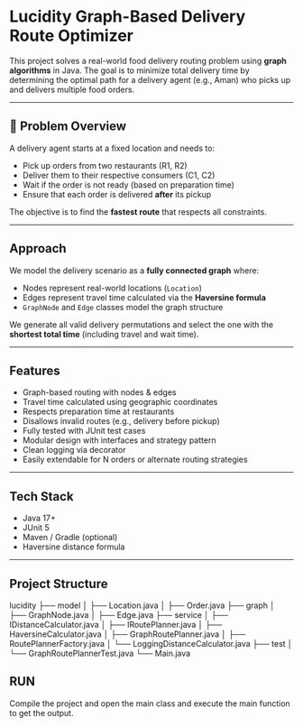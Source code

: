 # Lucidity Graph-Based Delivery Route Optimizer

This project solves a real-world food delivery routing problem using **graph algorithms** in Java. The goal is to minimize total delivery time by determining the optimal path for a delivery agent (e.g., Aman) who picks up and delivers multiple food orders.

---

## 📌 Problem Overview

A delivery agent starts at a fixed location and needs to:
- Pick up orders from two restaurants (R1, R2)
- Deliver them to their respective consumers (C1, C2)
- Wait if the order is not ready (based on preparation time)
- Ensure that each order is delivered **after** its pickup

The objective is to find the **fastest route** that respects all constraints.

---

## Approach

We model the delivery scenario as a **fully connected graph** where:
- Nodes represent real-world locations (`Location`)
- Edges represent travel time calculated via the **Haversine formula**
- `GraphNode` and `Edge` classes model the graph structure

We generate all valid delivery permutations and select the one with the **shortest total time** (including travel and wait time).

---

## Features

- Graph-based routing with nodes & edges
- Travel time calculated using geographic coordinates
- Respects preparation time at restaurants
- Disallows invalid routes (e.g., delivery before pickup)
- Fully tested with JUnit test cases
- Modular design with interfaces and strategy pattern
- Clean logging via decorator
- Easily extendable for N orders or alternate routing strategies

---

## Tech Stack

- Java 17+
- JUnit 5
- Maven / Gradle (optional)
- Haversine distance formula

---

## Project Structure

lucidity
├── model
│   ├── Location.java
│   ├── Order.java
├── graph
│   ├── GraphNode.java
│   ├── Edge.java
├── service
│   ├── IDistanceCalculator.java
│   ├── IRoutePlanner.java
│   ├── HaversineCalculator.java
│   ├── GraphRoutePlanner.java
│   ├── RoutePlannerFactory.java
│   └── LoggingDistanceCalculator.java
├── test
│   └── GraphRoutePlannerTest.java
└── Main.java

## RUN

Compile the project and open the main class and execute the main function to get the output. 
